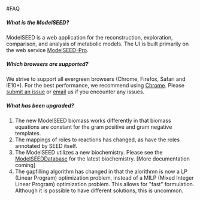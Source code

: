 #FAQ

##### What is the ModelSEED?

ModelSEED is a web application for the reconstruction, exploration, comparison, and analysis of metabolic models.  The UI is built primarily on the web service [ModelSEED-Pro](https://github.com/ModelSEED/ProbModelSEED).


##### Which browsers are supported?

We strive to support all evergreen browsers (Chrome, Firefox, Safari and IE10+).  For the best performance, we recommend using <a href="https://www.google.com/chrome/browser/desktop/">Chrome</a>.  Please <a href="https://github.com/ModelSEED/ModelSEED-UI/issues">submit an issue</a> or <a href="mailto:nconrad@anl.gov">email</a> us if you encounter any issues.


##### What has been upgraded?

1. The new ModelSEED biomass works differently in that biomass equations are constant for the gram positive and gram negative templates.
2. The mappings of roles to reactions has changed, as have the roles annotated by SEED itself.
3. The ModelSEED utilizes a new biochemistry.  Please see the [ModelSEEDDatabase](https://github.com/ModelSEED/ProbModelSEED) for the latest biochemistry. [More documentation coming]
4. The gapfilling algorithm has changed in that the alorithmn is now a LP (Linear Program) optimization problem, instead of a MILP (Mixed Integer Linear Program) optimization problem.  This allows for "fast" formulation.  Although it is possible to have different solutions, this is uncommon.



